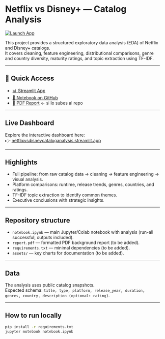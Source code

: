 # Netflix vs Disney+ — Catalog Analysis

[![Launch App](https://static.streamlit.io/badges/streamlit_badge_black_white.svg)](https://netflixvsdisneycataloganalysis.streamlit.app/)

This project provides a structured exploratory data analysis (EDA) of Netflix and Disney+ catalogs.  
It covers cleaning, feature engineering, distributional comparisons, genre and country diversity, maturity ratings, and topic extraction using TF-IDF. 

---

## 🔗 Quick Access
- [📊 Streamlit App](https://netflixvsdisneyanalysis.streamlit.app)
- [📘 Notebook on GitHub](notebook.ipynb)
- [📄 PDF Report](report.pdf)  ← si lo subes al repo

---

## Live Dashboard
Explore the interactive dashboard here:  
👉 [netflixvsdisneycataloganalysis.streamlit.app](https://netflixvsdisneycataloganalysis.streamlit.app/)

---

## Highlights
- Full pipeline: from raw catalog data → cleaning → feature engineering → visual analysis.
- Platform comparisons: runtime, release trends, genres, countries, and ratings.
- TF-IDF topic extraction to identify common themes.
- Executive conclusions with strategic insights.

---

## Repository structure
- `notebook.ipynb` — main Jupyter/Colab notebook with analysis (run-all successful, outputs included).
- `report.pdf` — formatted PDF background report (to be added).
- `requirements.txt` — minimal dependencies (to be added).
- `assets/` — key charts for documentation (to be added).

---

## Data
The analysis uses public catalog snapshots.  
Expected schema: `title, type, platform, release_year, duration, genres, country, description (optional: rating)`.

---

## How to run locally
```bash
pip install -r requirements.txt
jupyter notebook notebook.ipynb
